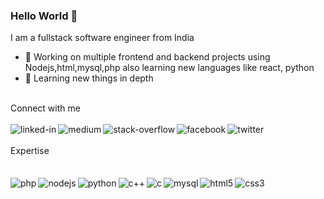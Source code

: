### Hello World 👋
I am a fullstack software engineer from India
- 🔭 Working on multiple frontend and backend projects using Nodejs,html,mysql,php also learning new languages like react, python
- 🌱 Learning new things in depth
<br>
Connect with me
<br>
<br>
<a href="https://www.linkedin.com/in/ankur-sarkar-0350a334/"><img align="left" alt="linked-in" src="https://img.shields.io/badge/linkedin-%230077B5.svg?&style=for-the-badge&logo=linkedin&logoColor=white"/></a>
<a href="https://medium.com/@anks095"><img align="left" alt="medium" src="https://img.shields.io/badge/medium-%2312100E.svg?&style=for-the-badge&logo=medium&logoColor=white" /></a>
<a href="https://stackoverflow.com/users/15414291/ankur-sarkar"><img align="left" alt="stack-overflow" src="https://img.shields.io/badge/stack%20overflow-FE7A16?logo=stack-overflow&logoColor=white&style=for-the-badge" /></a>
<a href="https://www.facebook.com/ankur.sarkar.ank/"><img align="left" alt="facebook" src="https://img.shields.io/badge/facebook-%231877F2.svg?&style=for-the-badge&logo=facebook&logoColor=white" /></a>
<a href="https://twitter.com/anks095"><img align="left" alt="twitter" src="https://img.shields.io/badge/twitter-%231DA1F2.svg?&style=for-the-badge&logo=twitter&logoColor=white" /></a>
<br>
<br>
Expertise
<br>
<br>
<a href="#"><img align="left" alt="php" src="https://img.shields.io/badge/php-777BB4.svg?&style=for-the-badge&logo=php&logoColor=white" style="margin-block:18px"/></a>
<a href="#"><img align="left" alt="nodejs" src="https://img.shields.io/badge/node.js%20-%2343853D.svg?&style=for-the-badge&logo=node.js&logoColor=white" style="margin-block:18px"/></a>
<a href="#"><img align="left" alt="python" src="https://img.shields.io/badge/python-776AB.svg?&style=for-the-badge&logo=python&logoColor=white" style="margin-block:18px"/></a>
<a href="#"><img align="left" alt="c++" src="https://img.shields.io/badge/c%20plusplus-00599C.svg?&style=for-the-badge&logo=cplusplus&logoColor=white" style="margin-block:18px"/></a>
<a href="#"><img align="left" alt="c" src="https://img.shields.io/badge/c%20programming-A8B9CC.svg?&style=for-the-badge&logo=c&logoColor=white" style="margin-block:18px"/></a>
<a href="#"><img align="left" alt="mysql" src="https://img.shields.io/badge/MySQL-4479A1.svg?&style=for-the-badge&logo=mysql&logoColor=white" style="margin-block:18px"/></a>
<a href="#"><img align="left" alt="html5" src="https://img.shields.io/badge/html5-E34F26.svg?&style=for-the-badge&logo=html5&logoColor=white" style="margin-block:18px"/></a>
<a href="#"><img align="left" alt="css3" src="https://img.shields.io/badge/css3-1572B6.svg?&style=for-the-badge&logo=css3&logoColor=white" style="margin-block:18px"/></a>
<br>

